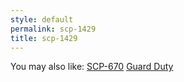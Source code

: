 ```yaml
---
style: default
permalink: scp-1429
title: scp-1429
---
```

You may also like:
[SCP-670](http://scp-wiki.net/scp-670)
[Guard Duty](http://scp-wiki.net/guard-duty)